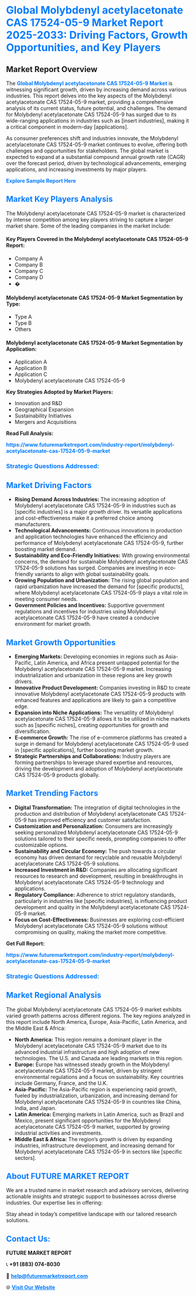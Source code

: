<h1 style="color: #007BFF;">Global Molybdenyl acetylacetonate CAS 17524-05-9 Market Report 2025-2033: Driving Factors, Growth Opportunities, and Key Players</h1>

<section id="overview">
<h2>Market Report Overview</h2>
<p>The <a href="https://www.futuremarketreport.com/industry-report/molybdenyl-acetylacetonate-cas-17524-05-9-market" style="color: #007BFF; text-decoration: none;"><strong>Global Molybdenyl acetylacetonate CAS 17524-05-9 Market</strong></a> is witnessing significant growth, driven by increasing demand across various industries. This report delves into the key aspects of the Molybdenyl acetylacetonate CAS 17524-05-9 market, providing a comprehensive analysis of its current status, future potential, and challenges. The demand for Molybdenyl acetylacetonate CAS 17524-05-9 has surged due to its wide-ranging applications in industries such as [insert industries], making it a critical component in modern-day [applications].</p>
<p>As consumer preferences shift and industries innovate, the Molybdenyl acetylacetonate CAS 17524-05-9 market continues to evolve, offering both challenges and opportunities for stakeholders. The global market is expected to expand at a substantial compound annual growth rate (CAGR) over the forecast period, driven by technological advancements, emerging applications, and increasing investments by major players.</p>
</section>

<section id="overview">
<p><a href="https://www.futuremarketreport.com/request-sample/reportId=112759" style="color: #007BFF; text-decoration: none;"><strong>Explore Sample Report Here</strong></a></p>
</section>

<section id="key-players">
<h2 style="color: #007BFF;">Market Key Players Analysis</h2>
<p>The Molybdenyl acetylacetonate CAS 17524-05-9 market is characterized by intense competition among key players striving to capture a larger market share. Some of the leading companies in the market include:</p>
<h4>Key Players Covered in the Molybdenyl acetylacetonate CAS 17524-05-9 Report:</h4>
<ul><li>Company A</li><li>Company B</li><li>Company C</li><li>Company D</li><li>�</li></ul>
<h4>Molybdenyl acetylacetonate CAS 17524-05-9 Market Segmentation by Type:</h4>
<ul><li>Type A</li><li>Type B</li><li>Others</li></ul>

<h4>Molybdenyl acetylacetonate CAS 17524-05-9 Market Segmentation by Application:</h4>
<ul><li>Application A</li><li>Application B</li><li>Application C</li><li>Molybdenyl acetylacetonate CAS 17524-05-9</li></ul>
<p><strong>Key Strategies Adopted by Market Players:</strong></p>
<ul>
<li>Innovation and R&D</li>
<li>Geographical Expansion</li>
<li>Sustainability Initiatives</li>
<li>Mergers and Acquisitions</li>
</ul>
</section>

<section>
<p><strong>Read Full Analysis: </strong></p><a href="https://www.futuremarketreport.com/industry-report/molybdenyl-acetylacetonate-cas-17524-05-9-market" style="color: #007BFF; text-decoration: none;"><strong>https://www.futuremarketreport.com/industry-report/molybdenyl-acetylacetonate-cas-17524-05-9-market</strong></a>
<h3 style="color: #007BFF;">Strategic Questions Addressed:</h3>
</section>

<section id="driving-factors">
<h2 style="color: #007BFF;">Market Driving Factors</h2>
<ul>
<li><strong>Rising Demand Across Industries:</strong> The increasing adoption of Molybdenyl acetylacetonate CAS 17524-05-9 in industries such as [specific industries] is a major growth driver. Its versatile applications and cost-effectiveness make it a preferred choice among manufacturers.</li>
<li><strong>Technological Advancements:</strong> Continuous innovations in production and application technologies have enhanced the efficiency and performance of Molybdenyl acetylacetonate CAS 17524-05-9, further boosting market demand.</li>
<li><strong>Sustainability and Eco-Friendly Initiatives:</strong> With growing environmental concerns, the demand for sustainable Molybdenyl acetylacetonate CAS 17524-05-9 solutions has surged. Companies are investing in eco-friendly variants to align with global sustainability goals.</li>
<li><strong>Growing Population and Urbanization:</strong> The rising global population and rapid urbanization have increased the demand for [specific products], where Molybdenyl acetylacetonate CAS 17524-05-9 plays a vital role in meeting consumer needs.</li>
<li><strong>Government Policies and Incentives:</strong> Supportive government regulations and incentives for industries using Molybdenyl acetylacetonate CAS 17524-05-9 have created a conducive environment for market growth.</li>
</ul>
</section>

<section id="growth-opportunities">
<h2 style="color: #007BFF;">Market Growth Opportunities</h2>
<ul>
<li><strong>Emerging Markets:</strong> Developing economies in regions such as Asia-Pacific, Latin America, and Africa present untapped potential for the Molybdenyl acetylacetonate CAS 17524-05-9 market. Increasing industrialization and urbanization in these regions are key growth drivers.</li>
<li><strong>Innovative Product Development:</strong> Companies investing in R&D to create innovative Molybdenyl acetylacetonate CAS 17524-05-9 products with enhanced features and applications are likely to gain a competitive edge.</li>
<li><strong>Expansion into Niche Applications:</strong> The versatility of Molybdenyl acetylacetonate CAS 17524-05-9 allows it to be utilized in niche markets such as [specific niches], creating opportunities for growth and diversification.</li>
<li><strong>E-commerce Growth:</strong> The rise of e-commerce platforms has created a surge in demand for Molybdenyl acetylacetonate CAS 17524-05-9 used in [specific applications], further boosting market growth.</li>
<li><strong>Strategic Partnerships and Collaborations:</strong> Industry players are forming partnerships to leverage shared expertise and resources, driving the development and adoption of Molybdenyl acetylacetonate CAS 17524-05-9 products globally.</li>
</ul>
</section>

<section id="trending-factors">
<h2 style="color: #007BFF;">Market Trending Factors</h2>
<ul>
<li><strong>Digital Transformation:</strong> The integration of digital technologies in the production and distribution of Molybdenyl acetylacetonate CAS 17524-05-9 has improved efficiency and customer satisfaction.</li>
<li><strong>Customization and Personalization:</strong> Consumers are increasingly seeking personalized Molybdenyl acetylacetonate CAS 17524-05-9 solutions tailored to their specific needs, prompting companies to offer customizable options.</li>
<li><strong>Sustainability and Circular Economy:</strong> The push towards a circular economy has driven demand for recyclable and reusable Molybdenyl acetylacetonate CAS 17524-05-9 solutions.</li>
<li><strong>Increased Investment in R&D:</strong> Companies are allocating significant resources to research and development, resulting in breakthroughs in Molybdenyl acetylacetonate CAS 17524-05-9 technology and applications.</li>
<li><strong>Regulatory Compliance:</strong> Adherence to strict regulatory standards, particularly in industries like [specific industries], is influencing product development and quality in the Molybdenyl acetylacetonate CAS 17524-05-9 market.</li>
<li><strong>Focus on Cost-Effectiveness:</strong> Businesses are exploring cost-efficient Molybdenyl acetylacetonate CAS 17524-05-9 solutions without compromising on quality, making the market more competitive.</li>
</ul>
</section>

<section>
<p><strong>Get Full Report: </strong></p><a href="https://www.futuremarketreport.com/industry-report/molybdenyl-acetylacetonate-cas-17524-05-9-market" style="color: #007BFF; text-decoration: none;"><strong>https://www.futuremarketreport.com/industry-report/molybdenyl-acetylacetonate-cas-17524-05-9-market</strong></a>
<h3 style="color: #007BFF;">Strategic Questions Addressed:</h3>
</section>


<section id="regional-analysis">
<h2 style="color: #007BFF;">Market Regional Analysis</h2>
<p>The global Molybdenyl acetylacetonate CAS 17524-05-9 market exhibits varied growth patterns across different regions. The key regions analyzed in this report include North America, Europe, Asia-Pacific, Latin America, and the Middle East & Africa:</p>
<ul>
<li><strong>North America:</strong> This region remains a dominant player in the Molybdenyl acetylacetonate CAS 17524-05-9 market due to its advanced industrial infrastructure and high adoption of new technologies. The U.S. and Canada are leading markets in this region.</li>
<li><strong>Europe:</strong> Europe has witnessed steady growth in the Molybdenyl acetylacetonate CAS 17524-05-9 market, driven by stringent environmental regulations and a focus on sustainability. Key countries include Germany, France, and the U.K.</li>
<li><strong>Asia-Pacific:</strong> The Asia-Pacific region is experiencing rapid growth, fueled by industrialization, urbanization, and increasing demand for Molybdenyl acetylacetonate CAS 17524-05-9 in countries like China, India, and Japan.</li>
<li><strong>Latin America:</strong> Emerging markets in Latin America, such as Brazil and Mexico, present significant opportunities for the Molybdenyl acetylacetonate CAS 17524-05-9 market, supported by growing industrial activities and investments.</li>
<li><strong>Middle East & Africa:</strong> The region’s growth is driven by expanding industries, infrastructure development, and increasing demand for Molybdenyl acetylacetonate CAS 17524-05-9 in sectors like [specific sectors].</li>
</ul>
</section>

<footer>
<h2 style="color: #007BFF;">About FUTURE MARKET REPORT</h2>
<p>We are a trusted name in market research and advisory services, delivering actionable insights and strategic support to businesses across diverse industries. Our expertise lies in offering:</p>

<p>Stay ahead in today’s competitive landscape with our tailored research solutions.</p>

<h2 style="color: #007BFF;">Contact Us:</h2>
<p><strong>FUTURE MARKET REPORT</strong></p>
<p>📞 <strong>+91 (883) 074-8030</strong></p>
<p>📧 <strong><a href="mailto:help@futuremarketreport.com" style="color: #007BFF;">help@futuremarketreport.com</a></strong></p>
<p>🌐 <strong><a href="https://www.futuremarketreport.com/" style="color: #007BFF;">Visit Our Website</a></strong></p>
</footer>